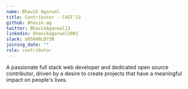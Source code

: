 ```yaml
---
name: Bhavik Agarwal
title: Contributor - C4GT'23
github: Bhavik-ag
twitter: BhavikAgarwal13
linkedin: bhavikagarwal2001
slack: U05998LB73N
joining_date: ""
role: contributor
---
```


A passionate full stack web developer and dedicated open source contributor, driven by a desire to create projects that have a meaningful impact on people's lives.
